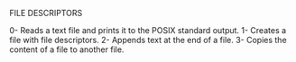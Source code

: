 FILE DESCRIPTORS

0- Reads a text file and prints it to the POSIX standard output.
1- Creates a file with file descriptors.
2- Appends text at the end of a file.
3- Copies the content of a file to another file.
